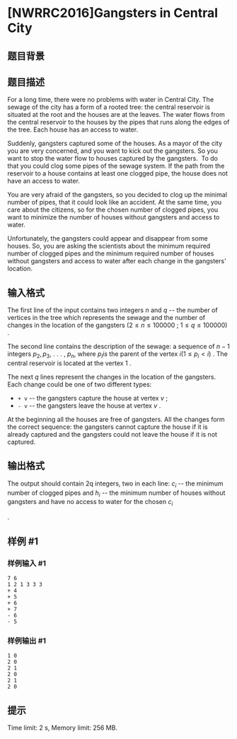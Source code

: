 # [NWRRC2016]Gangsters in Central City

## 题目背景



## 题目描述



For a long time, there were no problems with water in Central City. The sewage of the city has a form of a rooted tree: the central reservoir is situated at the root and the houses are at the leaves. The water flows from the central reservoir to the houses by the pipes that runs along the edges of the tree. Each house has an access to water.

Suddenly, gangsters captured some of the houses. As a mayor of the city you are very concerned, and you want to kick out the gangsters. So you want to stop the water flow to houses captured by the gangsters.  To do that you could clog some pipes of the sewage system. If the path from the reservoir to a house contains at least one clogged pipe, the house does not have an access to water.

You are very afraid of the gangsters, so you decided to clog up the minimal number of pipes, that it could look like an accident. At the same time, you care about the citizens, so for the chosen number of clogged pipes, you want to minimize the number of houses without gangsters and access to water.

Unfortunately, the gangsters could appear and disappear from some houses. So, you are asking the scientists about the minimum required number of clogged pipes and the minimum required number of houses without gangsters and access to water after each change in the gangsters' location.



## 输入格式



The first line of the input contains two integers $n$ and $q$ -- the number of vertices in the tree which represents the sewage and the number of changes in the location of the gangsters $(2 \le n \le 100 000$ ; $1 \le q \le 100 000)$ .

The second line contains the description of the sewage: a sequence of $n − 1$ integers $p_{2}, p_{3},$ . . . , $p_{n}$, where $p_{i} is$ the parent of the vertex $i (1 \le p_{i} < i)$ . The central reservoir is located at the vertex $1$ .

The next $q$ lines represent the changes in the location of the gangsters. Each change could be one of two different types: 

- `+ v` -- the gangsters capture the house at vertex $v$ ; 
- `- v` -- the gangsters leave the house at vertex $v$ .

At the beginning all the houses are free of gangsters. All the changes form the correct sequence: the gangsters cannot capture the house if it is already captured and the gangsters could not leave the house if it is not captured.



## 输出格式



The output should contain 2q integers, two in each line: $c_{i}$ -- the minimum number of clogged pipes and $h_{i}$ -- the minimum number of houses without gangsters and have no access to water for the chosen $c_{i}$

.



## 样例 #1

### 样例输入 #1
```
7 6
1 2 1 3 3 3
+ 4
+ 5
+ 6
+ 7
- 6
- 5
```

### 样例输出 #1

```
1 0
2 0
2 1
2 0
2 1
2 0
```

## 提示

Time limit: 2 s, Memory limit: 256 MB. 


